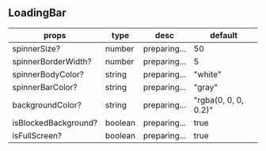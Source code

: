 ## LoadingBar

| props                | type    | desc         | default              |
| -------------------- | ------- | ------------ | -------------------- |
| spinnerSize?         | number  | preparing... | 50                   |
| spinnerBorderWidth?  | number  | preparing... | 5                    |
| spinnerBodyColor?    | string  | preparing... | "white"              |
| spinnerBarColor?     | string  | preparing... | "gray"               |
| backgroundColor?     | string  | preparing... | "rgba(0, 0, 0, 0.2)" |
| isBlockedBackground? | boolean | preparing... | true                 |
| isFullScreen?        | boolean | preparing... | true                 |
